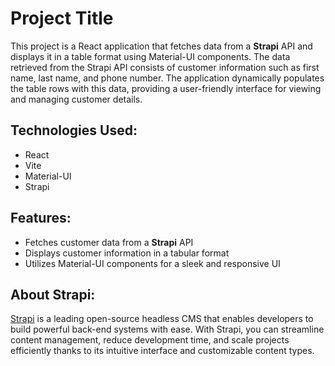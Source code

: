 # Project Title

This project is a React application that fetches data from a **Strapi** API and displays it in a table format using Material-UI components. The data retrieved from the Strapi API consists of customer information such as first name, last name, and phone number. The application dynamically populates the table rows with this data, providing a user-friendly interface for viewing and managing customer details. 

## Technologies Used:
- React
- Vite
- Material-UI
- Strapi

## Features:
- Fetches customer data from a **Strapi** API
- Displays customer information in a tabular format
- Utilizes Material-UI components for a sleek and responsive UI

## About Strapi:
[Strapi](https://strapi.io/) is a leading open-source headless CMS that enables developers to build powerful back-end systems with ease. With Strapi, you can streamline content management, reduce development time, and scale projects efficiently thanks to its intuitive interface and customizable content types.

